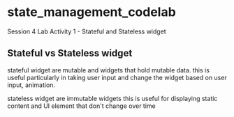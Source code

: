 # state_management_codelab

Session 4 Lab Activity 1 - Stateful and Stateless widget

## Stateful vs Stateless widget
stateful widget are mutable and widgets that hold mutable data. this is useful particularly in taking user input and 
change the widget based on user input, animation.

stateless widget are immutable widgets this is useful for displaying static content and UI element that don't change 
over time